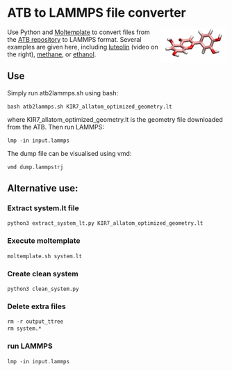 # ATB to LAMMPS file converter

<a href="webp">
  <img src="luteolin_C15H10O6/luoteolin.webp" align="right" width="30%"/>
</a>

Use Python and [Moltemplate](https://www.moltemplate.org/) to convert 
files from the [ATB repository](https://atb.uq.edu.au/) to LAMMPS format. 
Several examples are given here, including [luteolin](luteolin_C15H10O6/) 
(video on the right), [methane](methane_CH4), or [ethanol](ethanol_C2H5OH). 

## Use

Simply run atb2lammps.sh using bash:

```
bash atb2lammps.sh KIR7_allatom_optimized_geometry.lt
```
where KIR7_allatom_optimized_geometry.lt is the geometry file downloaded from 
the ATB. Then run LAMMPS: 

```
lmp -in input.lammps
```

The dump file can be visualised using vmd:

```
vmd dump.lammpstrj
```


## Alternative use:

### Extract system.lt file

```
python3 extract_system_lt.py KIR7_allatom_optimized_geometry.lt
```

### Execute moltemplate

```
moltemplate.sh system.lt
```

### Create clean system

```
python3 clean_system.py
```

### Delete extra files

```
rm -r output_ttree
rm system.*
```

### run LAMMPS

```
lmp -in input.lammps
```
